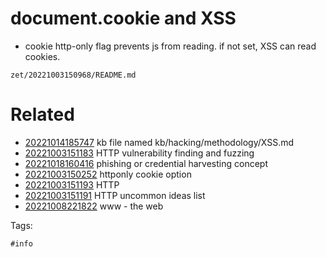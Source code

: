 # document.cookie and XSS
- cookie http-only flag prevents js from reading. if not set, XSS can read cookies.

` zet/20221003150968/README.md `

# Related

- [20221014185747](/zet/20221014185747/README.md) kb file named kb/hacking/methodology/XSS.md
- [20221003151183](/zet/20221003151183/README.md) HTTP vulnerability finding and fuzzing
- [20221018160416](/zet/20221018160416/README.md) phishing or credential harvesting concept
- [20221003150252](/zet/20221003150252/README.md) httponly cookie option
- [20221003151193](/zet/20221003151193/README.md) HTTP
- [20221003151191](/zet/20221003151191/README.md) HTTP uncommon ideas list
- [20221008221822](/zet/20221008221822/README.md) www - the web

Tags:

    #info

